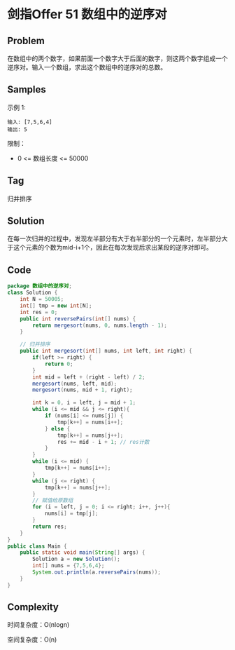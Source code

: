 # 剑指Offer 51 数组中的逆序对

## Problem

在数组中的两个数字，如果前面一个数字大于后面的数字，则这两个数字组成一个逆序对。输入一个数组，求出这个数组中的逆序对的总数。

## Samples

示例 1:

```
输入: [7,5,6,4]
输出: 5
```


限制：

- 0 <= 数组长度 <= 50000


## Tag

归并排序

## Solution

在每一次归并的过程中，发现左半部分有大于右半部分的一个元素时，左半部分大于这个元素的个数为mid-i+1个，因此在每次发现后求出某段的逆序对即可。

## Code

```java
package 数组中的逆序对;
class Solution {
    int N = 50005;
    int[] tmp = new int[N];
    int res = 0;
    public int reversePairs(int[] nums) {
        return mergesort(nums, 0, nums.length - 1);
    }

    // 归并排序
    public int mergesort(int[] nums, int left, int right) {
        if(left >= right) {
            return 0;
        }
        int mid = left + (right - left) / 2;
        mergesort(nums, left, mid);
        mergesort(nums, mid + 1, right);

        int k = 0, i = left, j = mid + 1;
        while (i <= mid && j <= right){
            if (nums[i] <= nums[j]) {
                tmp[k++] = nums[i++];
            } else {
                tmp[k++] = nums[j++];
                res += mid - i + 1; // res计数
            }
        }
        while (i <= mid) {
            tmp[k++] = nums[i++];
        }
        while (j <= right) {
            tmp[k++] = nums[j++];
        }
        // 赋值给原数组
        for (i = left, j = 0; i <= right; i++, j++){
            nums[i] = tmp[j];
        }
        return res;
    }
}
public class Main {
    public static void main(String[] args) {
        Solution a = new Solution();
        int[] nums = {7,5,6,4};
        System.out.println(a.reversePairs(nums));
    }
}
```

## Complexity

时间复杂度：O(nlogn)

空间复杂度：O(n)

